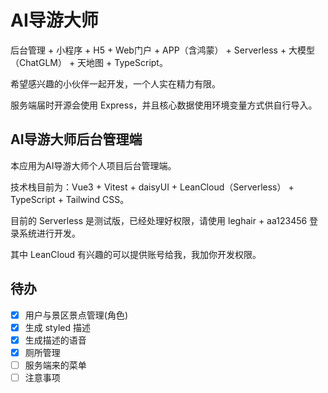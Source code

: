 # AI导游大师

后台管理 + 小程序 + H5 + Web门户 + APP（含鸿蒙） + Serverless + 大模型（ChatGLM） + 天地图 + TypeScript。

希望感兴趣的小伙伴一起开发，一个人实在精力有限。

服务端届时开源会使用 Express，并且核心数据使用环境变量方式供自行导入。

## AI导游大师后台管理端

本应用为AI导游大师个人项目后台管理端。

技术栈目前为：Vue3 + Vitest + daisyUI + LeanCloud（Serverless） + TypeScript + Tailwind CSS。

目前的 Serverless 是测试版，已经处理好权限，请使用 leghair + aa123456 登录系统进行开发。

其中 LeanCloud 有兴趣的可以提供账号给我，我加你开发权限。

## 待办

- [x] 用户与景区景点管理(角色)
- [x] 生成 styled 描述
- [x] 生成描述的语音
- [x] 厕所管理
- [ ] 服务端来的菜单
- [ ] 注意事项

